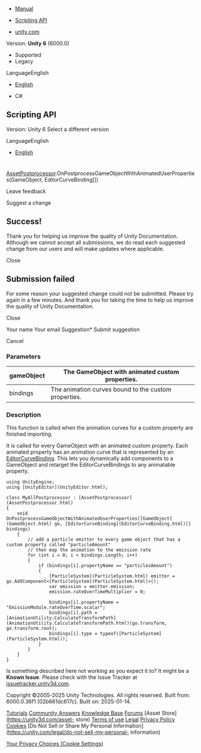 [ ]()

  * [Manual](../Manual/index.html)
  * [Scripting API](../ScriptReference/index.html)

  * [unity.com](https://unity.com/)

Version: **Unity 6** (6000.0)

  * Supported
  * Legacy

LanguageEnglish

  * [English]()

  * C#

[ ](https://docs.unity3d.com)

## Scripting API

Version: Unity 6 Select a different version

LanguageEnglish

  * [English]()

#
[AssetPostprocessor](AssetPostprocessor.html).OnPostprocessGameObjectWithAnimatedUserProperties(GameObject,
EditorCurveBinding[])

Leave feedback

Suggest a change

## Success!

Thank you for helping us improve the quality of Unity Documentation. Although
we cannot accept all submissions, we do read each suggested change from our
users and will make updates where applicable.

Close

## Submission failed

For some reason your suggested change could not be submitted. Please <a>try
again</a> in a few minutes. And thank you for taking the time to help us
improve the quality of Unity Documentation.

Close

Your name Your email Suggestion* Submit suggestion

Cancel

[ ]()

### Parameters

gameObject | The GameObject with animated custom properties.  
---|---  
bindings | The animation curves bound to the custom properties.  
  
### Description

This function is called when the animation curves for a custom property are
finished importing.

It is called for every GameObject with an animated custom property. Each
animated property has an animation curve that is represented by an
[EditorCurveBinding](EditorCurveBinding.html). This lets you dynamically add
components to a GameObject and retarget the EditorCurveBindings to any
animatable property.

    
    
    using UnityEngine;
    using [UnityEditor](UnityEditor.html);  
      
    class MyAllPostprocessor : [AssetPostprocessor](AssetPostprocessor.html)
    {
        void OnPostprocessGameObjectWithAnimatedUserProperties([GameObject](GameObject.html) go, [EditorCurveBinding](EditorCurveBinding.html)[] bindings)
        {
            // add a particle emitter to every game object that has a custom property called "particleAmount"
            // then map the animation to the emission rate
            for (int i = 0; i < bindings.Length; i++)
            {
                if (bindings[i].propertyName == "particlesAmount")
                {
                    [ParticleSystem](ParticleSystem.html) emitter = go.AddComponent<[ParticleSystem](ParticleSystem.html)>();
                    var emission = emitter.emission;
                    emission.rateOverTimeMultiplier = 0;  
      
                    bindings[i].propertyName = "EmissionModule.rateOverTime.scalar";
                    bindings[i].path = [AnimationUtility.CalculateTransformPath](AnimationUtility.CalculateTransformPath.html)(go.transform, go.transform.root);
                    bindings[i].type = typeof([ParticleSystem](ParticleSystem.html));
                }
            }
        }
    }
    

Is something described here not working as you expect it to? It might be a
**Known Issue**. Please check with the Issue Tracker at
[issuetracker.unity3d.com](https://issuetracker.unity3d.com).

Copyright ©2005-2025 Unity Technologies. All rights reserved. Built from:
6000.0.36f1 (02b661dc617c). Built on: 2025-01-14.

[Tutorials](https://unity3d.com/learn) [Community
Answers](https://answers.unity3d.com) [Knowledge
Base](https://support.unity3d.com/hc/en-us)
[Forums](https://forum.unity3d.com) [Asset Store](https://unity3d.com/asset-
store) [Terms of use](https://docs.unity3d.com/Manual/TermsOfUse.html)
[Legal](https://unity.com/legal) [Privacy
Policy](https://unity.com/legal/privacy-policy)
[Cookies](https://unity.com/legal/cookie-policy) [Do Not Sell or Share My
Personal Information](https://unity.com/legal/do-not-sell-my-personal-
information)

[Your Privacy Choices (Cookie Settings)](javascript:void\(0\);)

